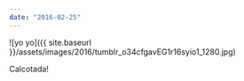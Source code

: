 ```yaml
---
date: "2016-02-25"
---
```


![yo yo]({{ site.baseurl }}/assets/images/2016/tumblr_o34cfgavEG1r16syio1_1280.jpg)

Calcotada!
